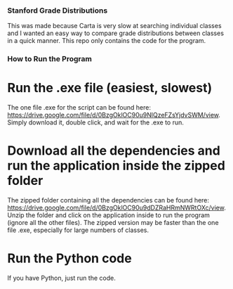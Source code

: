 ### Stanford Grade Distributions
This was made because Carta is very slow at searching individual classes and I wanted an easy way to compare grade distributions between classes in a quick manner. This repo only contains the code for the program. 
### How to Run the Program
# Run the .exe file (easiest, slowest)
The one file .exe for the script can be found here: https://drive.google.com/file/d/0BzgOklOC90u9NlQzeFZsYjdvSWM/view. Simply download it, double click, and wait for the .exe to run.
# Download all the dependencies and run the application inside the zipped folder
The zipped folder containing all the dependencies can be found here: https://drive.google.com/file/d/0BzgOklOC90u9dDZRaHRmNWRtOXc/view. Unzip the folder and click on the application inside to run the program (ignore all the other files). The zipped version may be faster than the one file .exe, especially for large numbers of classes.
# Run the Python code
If you have Python, just run the code.

